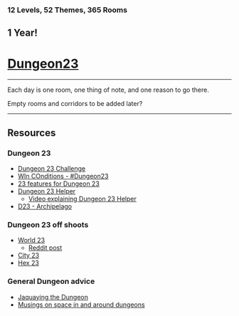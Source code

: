 ### 12 Levels, 52 Themes, 365 Rooms

## 1 Year!

# [Dungeon23](https://seanmccoy.substack.com/p/dungeon23)
---

Each day is one room, one thing of note, and one reason to go there. 

Empty rooms and corridors to be added later?

---

## Resources

### Dungeon 23 

* [Dungeon 23 Challenge](https://followmeanddie.com/2022/12/09/dungeon-23-challenge/?utm_source=rss&utm_medium=rss&utm_campaign=dungeon-23-challenge)
* [WIn COnditions - #Dungeon23](https://seanmccoy.substack.com/p/dungeon23)
* [23 features for Dungeon 23](http://riseupcomus.blogspot.com/2022/12/23-dungeon-features-for-dungeon23.html)
* [Dungeon 23 Helper](https://hexedpress.itch.io/dungeon23-helper)
  * [Video explaining Dungeon 23 Helper](https://www.youtube.com/watch?v=3tdx0NWl34U)
* [D23 - Archipelago](https://d23archipelago.blogspot.com/)  

### Dungeon 23 off shoots 

* [World 23](https://emeralddragonwrites.wordpress.com/2022/12/24/world23-an-alternate-dungeon23-challenge/)
  * [Reddit post](https://old.reddit.com/r/Dungeon23/comments/zuyd54/world23_an_alternative_worldbuildingfocused/)
* [City 23](https://old.reddit.com/r/Dungeon23/comments/zpzsqt/city23_resources/)
* [Hex 23](https://old.reddit.com/r/Dungeon23/comments/zt96ru/hex23_and_now_city23/)

### General Dungeon advice

* [Jaquaying the Dungeon ](https://thealexandrian.net/wordpress/13085/roleplaying-games/jaquaying-the-dungeon)
* [Musings on space in and around dungeons](https://old.reddit.com/r/Dungeon23/comments/zjazkh/musings_on_space_in_and_around_dungeons/)
